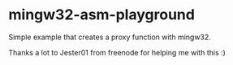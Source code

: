 # mingw32-asm-playground
Simple example that creates a proxy function with mingw32.

Thanks a lot to Jester01 from freenode for helping me with this :)
